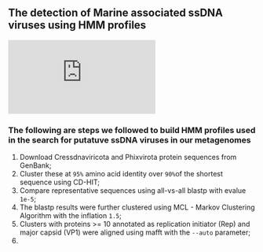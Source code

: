 ## The detection of Marine associated ssDNA viruses using HMM profiles

![image](https://github.com/SAmicrobiomes/ssDNA/files/9857933/CRESS.Kazlauskas.Matthew.Figure.3.pdf)

### The following are steps we followed to build HMM profiles used in the search for putatuve ssDNA viruses in our metagenomes
1. Download Cressdnaviricota and Phixvirota protein sequences from GenBank;
2. Cluster these at ```95%``` amino acid identity over ```90%```of the shortest sequence using CD-HIT;
3. Compare representative sequences using all-vs-all blastp with evalue ```1e-5```;
4. The blastp results were further clustered using MCL - Markov Clustering Algorithm with the inflation ```1.5```;
5. Clusters with proteins >= 10 annotated as replication initiator (Rep) and major capsid (VP1) were aligned using mafft with the ```--auto``` parameter;
6. 




